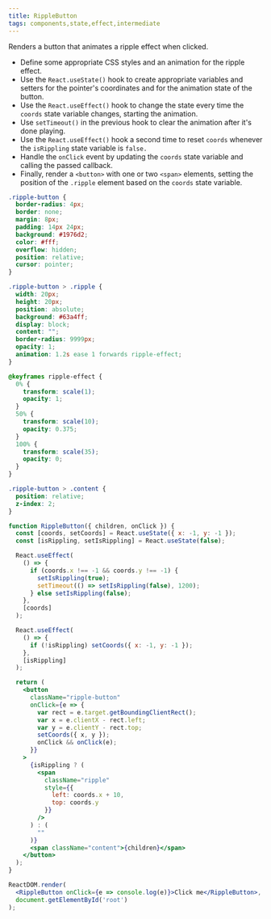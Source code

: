 ```yaml
---
title: RippleButton
tags: components,state,effect,intermediate
---
```


Renders a button that animates a ripple effect when clicked.

- Define some appropriate CSS styles and an animation for the ripple effect.
- Use the `React.useState()` hook to create appropriate variables and setters for the pointer's coordinates and for the animation state of the button.
- Use the `React.useEffect()` hook to change the state every time the `coords` state variable changes, starting the animation.
- Use `setTimeout()` in the previous hook to clear the animation after it's done playing.
- Use the `React.useEffect()` hook a second time to reset `coords` whenever the `isRippling` state variable is `false.`
- Handle the `onClick` event by updating the `coords` state variable and calling the passed callback.
- Finally, render a `<button>` with one or two `<span>` elements, setting the position of the `.ripple` element based on the `coords` state variable.

```css
.ripple-button {
  border-radius: 4px;
  border: none;
  margin: 8px;
  padding: 14px 24px;
  background: #1976d2;
  color: #fff;
  overflow: hidden;
  position: relative;
  cursor: pointer;
}

.ripple-button > .ripple {
  width: 20px;
  height: 20px;
  position: absolute;
  background: #63a4ff;
  display: block;
  content: "";
  border-radius: 9999px;
  opacity: 1;
  animation: 1.2s ease 1 forwards ripple-effect;
}

@keyframes ripple-effect {
  0% {
    transform: scale(1);
    opacity: 1;
  }
  50% {
    transform: scale(10);
    opacity: 0.375;
  }
  100% {
    transform: scale(35);
    opacity: 0;
  }
}

.ripple-button > .content {
  position: relative;
  z-index: 2;
}

```

```jsx
function RippleButton({ children, onClick }) {
  const [coords, setCoords] = React.useState({ x: -1, y: -1 });
  const [isRippling, setIsRippling] = React.useState(false);

  React.useEffect(
    () => {
      if (coords.x !== -1 && coords.y !== -1) {
        setIsRippling(true);
        setTimeout(() => setIsRippling(false), 1200);
      } else setIsRippling(false);
    },
    [coords]
  );

  React.useEffect(
    () => {
      if (!isRippling) setCoords({ x: -1, y: -1 });
    },
    [isRippling]
  );

  return (
    <button
      className="ripple-button"
      onClick={e => {
        var rect = e.target.getBoundingClientRect();
        var x = e.clientX - rect.left;
        var y = e.clientY - rect.top;
        setCoords({ x, y });
        onClick && onClick(e);
      }}
    >
      {isRippling ? (
        <span
          className="ripple"
          style={{
            left: coords.x + 10,
            top: coords.y
          }}
        />
      ) : (
        ""
      )}
      <span className="content">{children}</span>
    </button>
  );
}
```

```jsx
ReactDOM.render(
  <RippleButton onClick={e => console.log(e)}>Click me</RippleButton>,
  document.getElementById('root')
);
```
